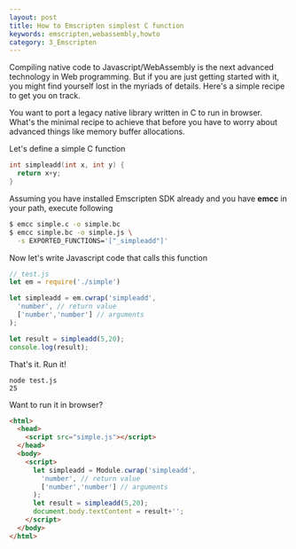 ```yaml
---
layout: post
title: How to Emscripten simplest C function
keywords: emscripten,webassembly,howto
category: 3_Emscripten
---
```


Compiling native code to Javascript/WebAssembly is the next advanced technology in Web programming. But if you are just getting started with it, you might find yourself lost in the myriads of details. Here's a simple recipe to get you on track.

You want to port a legacy native library written in C to run in browser. What's the minimal recipe to achieve that before you have to worry about advanced things like memory buffer allocations.

Let's define a simple C function

``` c
int simpleadd(int x, int y) {
  return x+y;
}
```

Assuming you have installed Emscripten SDK already and you have **emcc** in your path, execute following

``` bash
$ emcc simple.c -o simple.bc
$ emcc simple.bc -o simple.js \
  -s EXPORTED_FUNCTIONS='["_simpleadd"]'
```

Now let's write Javascript code that calls this function

``` javascript
// test.js
let em = require('./simple')

let simpleadd = em.cwrap('simpleadd',
  'number', // return value
  ['number','number'] // arguments
);

let result = simpleadd(5,20);
console.log(result);
```

That's it. Run it!

    node test.js
    25


Want to run it in browser?

``` html
<html>
  <head>
    <script src="simple.js"></script>
  </head>
  <body>
    <script>
      let simpleadd = Module.cwrap('simpleadd',
        'number', // return value
        ['number','number'] // arguments
      );
      let result = simpleadd(5,20);
      document.body.textContent = result+'';
    </script>
  </body>
</html>
```
